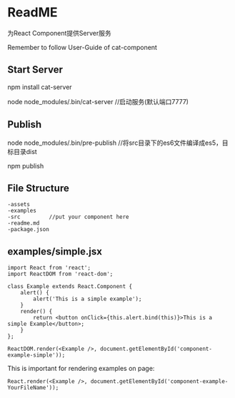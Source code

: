 # ReadME

为React Component提供Server服务

Remember to follow User-Guide of cat-component


## Start Server

npm install cat-server

node node_modules/.bin/cat-server   //启动服务(默认端口7777)

## Publish

node node_modules/.bin/pre-publish  //将src目录下的es6文件编译成es5，目标目录dist

npm publish

## File Structure

	-assets
	-examples
	-src	     //put your component here
	-readme.md
	-package.json

## examples/simple.jsx

	import React from 'react';
    import ReactDOM from 'react-dom';

	class Example extends React.Component {
  		alert() {
        	alert('This is a simple example');
      	}
    	render() {
        	return <button onClick={this.alert.bind(this)}>This is a simple Example</button>;
    	}
	};

	ReactDOM.render(<Example />, document.getElementById('component-example-simple'));

This is important for rendering examples on page:

`React.render(<Example />, document.getElementById('component-example-YourFileName'));
`

